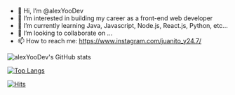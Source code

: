 - 👋 Hi, I’m @alexYooDev
- 👀 I’m interested in building my career as a front-end web developer
- 🌱 I’m currently learning Java, Javascript, Node.js, React.js, Python, etc...
- 💞️ I’m looking to collaborate on ...
- 📫 How to reach me: https://www.instagram.com/juanito_y24.7/

![alexYooDev's GitHub stats](https://github-readme-stats.vercel.app/api?username=alexYooDev&show_icons=true&theme=radical)

[![Top Langs](https://github-readme-stats.vercel.app/api/top-langs/?username=anuraghazra)](https://github.com/alexYooDev/github-readme-stats)

[![Hits](https://hits.seeyoufarm.com/api/count/incr/badge.svg?url=https%3A%2F%2Fgithub.com%2FalexYooDev%2Fhit-counter&count_bg=%2379C83D&title_bg=%23555555&icon=&icon_color=%23E7E7E7&title=hits&edge_flat=false)](https://hits.seeyoufarm.com)

<!---
fm247/fm247 is a ✨ special ✨ repository because its `README.md` (this file) appears on your GitHub profile.
You can click the Preview link to take a look at your changes.
--->
